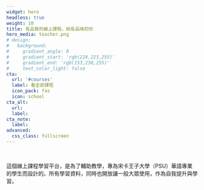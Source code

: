 ```yaml
---
widget: hero
headless: true
weight: 10
title: 有品質的線上課程，給有品味的你
hero_media: teacher.png
# design:
#   background:
#     gradient_angle: 0
#     gradient_start: 'rgb(224,223,255)'
#     gradient_end: 'rgb(153,238,255)'
#     text_color_light: false
cta:
  url: '#courses'
  label: 看全部課程
  icon_pack: fas
  icon: school
cta_alt:
  url:
  label:
cta_note:
  label:
advanced:
  css_class: fullscreen
---
```


<br>

這個線上課程學習平台，是為了輔助教學，專為宋卡王子大學（PSU）華語專業的學生而設計的。所有學習資料，同時也開放讓一般大眾使用，作為自我提升與學習。

<br>
<!-- <a class="github-button" href="https://github.com/HugoBlox/hugo-blox-builder" data-icon="octicon-star" data-size="large" data-show-count="true" aria-label="Star Hugo Blox Builder">Star Hugo Blox Builder</a><br><a class="github-button" href="https://github.com/HugoBlox/theme-online-course" data-icon="octicon-star" data-size="large" data-show-count="true" aria-label="Star the Online Course template">Star the Online Course template</a><script async defer src="https://buttons.github.io/buttons.js"></script> -->
